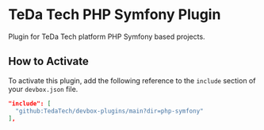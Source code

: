 # TeDa Tech PHP Symfony Plugin

Plugin for TeDa Tech platform PHP Symfony based projects.

## How to Activate
To activate this plugin, add the following reference to the `include` section of your `devbox.json` file.

```json
"include": [
  "github:TedaTech/devbox-plugins/main?dir=php-symfony"
],
```
